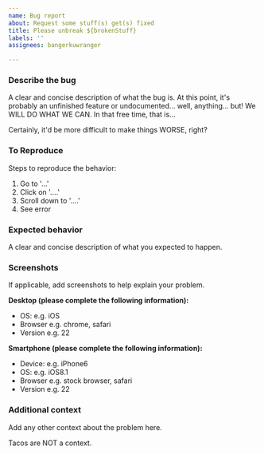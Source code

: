 ```yaml
---
name: Bug report
about: Request some stuff(s) get(s) fixed
title: Please unbreak ${brokenStuff}
labels: ''
assignees: bangerkuwranger

---
```


### Describe the bug

A clear and concise description of what the bug is. At this point, it's probably an unfinished feature or undocumented... well, anything... but! We WILL DO WHAT WE CAN. In that free time, that is... 

Certainly, it'd be more difficult to make things WORSE, right?

### To Reproduce

Steps to reproduce the behavior:
1.   Go to '...'
2.   Click on '....'
3.   Scroll down to '....'
4.   See error

### Expected behavior

A clear and concise description of what you expected to happen.

### Screenshots

If applicable, add screenshots to help explain your problem.

**Desktop (please complete the following information):**

-   OS: e.g. iOS
-   Browser e.g. chrome, safari
-   Version e.g. 22

**Smartphone (please complete the following information):**

-   Device: e.g. iPhone6
-   OS: e.g. iOS8.1
-   Browser e.g. stock browser, safari
-   Version e.g. 22

### Additional context

Add any other context about the problem here.

Tacos are NOT a context.

